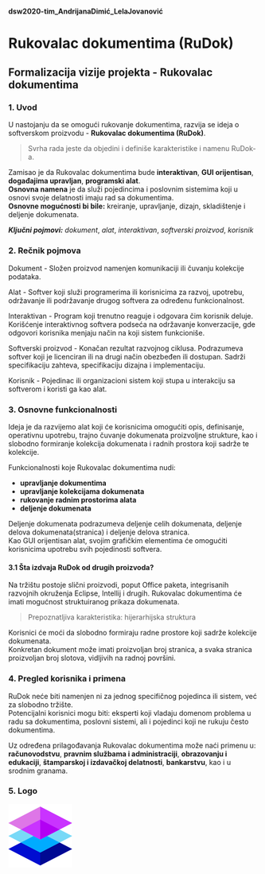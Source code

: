 #### dsw2020-tim_AndrijanaDimić_LelaJovanović

# **Rukovalac dokumentima (RuDok)**

## Formalizacija vizije projekta - Rukovalac dokumentima 
### 1. Uvod

U nastojanju da se omogući rukovanje dokumentima, razvija se ideja o softverskom proizvodu - **Rukovalac dokumentima (RuDok)**. 
> Svrha rada jeste da objedini i definiše karakteristike i namenu RuDok-a.

Zamisao je da Rukovalac dokumentima bude **interaktivan**, **GUI orijentisan**, **događajima upravljan**, **programski alat**.   
**Osnovna namena** je da služi pojedincima i poslovnim sistemima koji u osnovi svoje delatnosti imaju rad sa dokumentima.     
**Osnovne mogućnosti bi bile:** kreiranje, upravljanje, dizajn, skladištenje i deljenje dokumenata.

***Ključni pojmovi:***  _dokument_, _alat_, _interaktivan_, _softverski proizvod_, _korisnik_

### 2. Rečnik pojmova

Dokument - Složen proizvod namenjen komunikaciji ili čuvanju kolekcije podataka.

Alat - Softver koji služi programerima ili korisnicima za razvoj, upotrebu, održavanje ili podržavanje drugog softvera za određenu funkcionalnost.

Interaktivan - Program koji trenutno reaguje i odgovara čim korisnik deluje. Korišćenje interaktivnog softvera podseća na održavanje konverzacije, gde odgovori korisnika menjaju način na koji sistem funkcioniše.

Softverski proizvod - Konačan rezultat razvojnog ciklusa. Podrazumeva softver koji je licenciran ili na drugi način obezbeđen ili dostupan. Sadrži specifikaciju zahteva, specifikaciju dizajna i implementaciju. 

Korisnik - Pojedinac ili organizacioni sistem koji stupa u interakciju sa softverom i koristi ga kao alat.

### 3. Osnovne funkcionalnosti

Ideja je da razvijemo alat koji će korisnicima omogućiti opis, definisanje, operativnu upotrebu, trajno čuvanje dokumenata proizvoljne strukture, kao i slobodno formiranje kolekcija dokumenata i radnih prostora koji sadrže te kolekcije.

Funkcionalnosti koje Rukovalac dokumentima nudi:
* **upravljanje dokumentima**  
* **upravljanje kolekcijama dokumenata**
* **rukovanje radnim prostorima alata**
* **deljenje dokumenata**

Deljenje dokumenata podrazumeva deljenje celih dokumenata, deljenje delova dokumenata(stranica) i deljenje delova stranica.    
Kao GUI orijentisan alat, svojim grafičkim elementima će omogućiti korisnicima upotrebu svih pojedinosti softvera.

#### 3.1 Šta izdvaja RuDok od drugih proizvoda?

Na tržištu postoje slični proizvodi, poput Office paketa, integrisanih razvojnih okruženja Eclipse, Intellij i drugih. 
Rukovalac dokumentima će imati mogućnost struktuiranog prikaza dokumenata.
> Prepoznatljiva karakteristika: hijerarhijska struktura

Korisnici će moći da slobodno formiraju radne prostore koji sadrže kolekcije dokumenata.  
Konkretan dokument može imati proizvoljan broj stranica, a svaka stranica proizvoljan broj slotova, vidljivih na radnoj površini. 


### 4. Pregled korisnika i primena                                                                             

RuDok neće biti namenjen ni za jednog specifičnog pojedinca ili sistem, već za slobodno tržište.       
Potencijalni korisnici mogu biti: eksperti koji vladaju domenom problema u radu sa dokumentima, poslovni sistemi, ali i pojedinci koji ne rukuju često dokumentima.

Uz određena prilagođavanja Rukovalac dokumentima može naći primenu u: **računovodstvu**,  **pravnim službama i administraciji**, **obrazovanju i edukaciji**, **štamparskoj i izdavačkoj delatnosti**, **bankarstvu**, kao i u srodnim granama.

### 5. Logo
![](/layer128.png)
